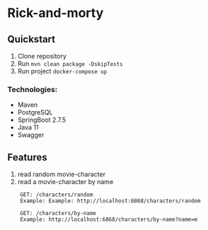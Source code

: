 # ****Rick-and-morty**** #

## Quickstart
1. Clone repository
2. Run `mvn clean package -DskipTests`
3. Run project `docker-compose up`

### Technologies:
+ Maven
+ PostgreSQL
+ SpringBoot 2.7.5
+ Java 11
+ Swagger

## Features
1. read random movie-character
2.  read a movie-character by name

``` 
    GET: /characters/random
    Example: Example: http://localhost:6868/characters/random
```    
``` 
    GET: /characters/by-name
    Example: http://localhost:6868/characters/by-name?name=m